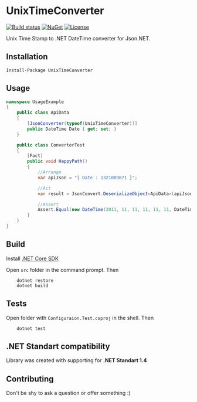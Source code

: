 # UnixTimeConverter
[![Build status](https://ci.appveyor.com/api/projects/status/kgcd86oe1a64451a?svg=true)](https://ci.appveyor.com/project/EgorGrishechko/unixtimeconverter)
[![NuGet](https://img.shields.io/nuget/v/UnixTimeConverter.svg)](https://www.nuget.org/packages/UnixTimeConverter)
[![License](https://img.shields.io/badge/license-MIT-blue.svg)](LICENSE)

Unix Time Stamp to .NET DateTime converter for Json.NET.

## Installation

`Install-Package UnixTimeConverter`

## Usage

```csharp
namespace UsageExample
{
    public class ApiData
    {
        [JsonConverter(typeof(UnixTimeConverter))]
        public DateTime Date { get; set; }
    }

    public class ConverterTest
    {
        [Fact]
        public void HappyPath()
        {
            //Arrange
            var apiJson = "{ Date : 1321009871 }";

            //Act
            var result = JsonConvert.DeserializeObject<ApiData>(apiJson);

            //Assert
            Assert.Equal(new DateTime(2011, 11, 11, 11, 11, 11, DateTimeKind.Utc), result);
        }
    }
}
```

## Build

Install [.NET Core SDK](https://www.microsoft.com/net/download/core "official site")

Open `src` folder in the command prompt.
Then 
```
    dotnet restore
    dotnet build
```
## Tests
Open folder with `Configuraion.Test.csproj` in the shell.
Then
```
    dotnet test
```

## .NET Standart compatibility
Library was created with supporting for **.NET Standart 1.4**

## Contributing
Don't be shy to ask a question or offer something :)